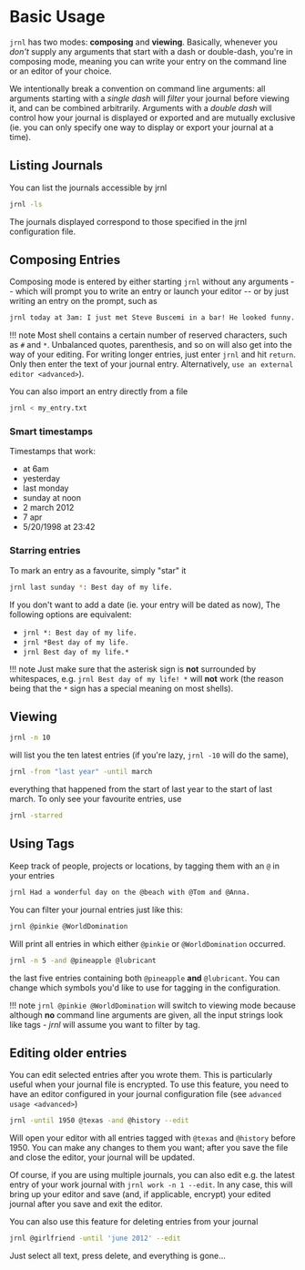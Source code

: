 # Basic Usage

`jrnl` has two modes: **composing** and **viewing**. Basically, whenever
you *don't* supply any arguments that start
with a dash or double-dash, you're in composing mode, meaning you can
write your entry on the command line or an editor of your choice.

We intentionally break a convention on command line arguments: all
arguments starting with a *single dash*
will *filter* your journal before viewing
it, and can be combined arbitrarily. Arguments with a
*double dash* will control how your journal
is displayed or exported and are mutually exclusive (ie. you can only
specify one way to display or export your journal at a time).

## Listing Journals

You can list the journals accessible by jrnl

``` sh
jrnl -ls
```

The journals displayed correspond to those specified in the jrnl
configuration file.

## Composing Entries

Composing mode is entered by either starting `jrnl` without any
arguments -- which will prompt you to write an entry or launch your
editor -- or by just writing an entry on the prompt, such as

``` sh
jrnl today at 3am: I just met Steve Buscemi in a bar! He looked funny.
```

!!! note
    Most shell contains a certain number of reserved characters, such as `#`
    and `*`. Unbalanced quotes, parenthesis, and so on will also get into
    the way of your editing. For writing longer entries, just enter `jrnl`
    and hit `return`. Only then enter the text of your journal entry.
    Alternatively, `use an external editor <advanced>`).

You can also import an entry directly from a file

``` sh
jrnl < my_entry.txt
```

### Smart timestamps

Timestamps that work:

  - at 6am
  - yesterday
  - last monday
  - sunday at noon
  - 2 march 2012
  - 7 apr
  - 5/20/1998 at 23:42

### Starring entries

To mark an entry as a favourite, simply "star" it

``` sh
jrnl last sunday *: Best day of my life.
```

If you don't want to add a date (ie. your entry will be dated as now),
The following options are equivalent:

  - `jrnl *: Best day of my life.`
  - `jrnl *Best day of my life.`
  - `jrnl Best day of my life.*`

!!! note
   Just make sure that the asterisk sign is **not** surrounded by
   whitespaces, e.g. `jrnl Best day of my life! *` will **not** work (the
   reason being that the `*` sign has a special meaning on most shells).

## Viewing

``` sh
jrnl -n 10
```

will list you the ten latest entries (if you're lazy, `jrnl -10` will do
the same),

``` sh
jrnl -from "last year" -until march
```

everything that happened from the start of last year to the start of
last march. To only see your favourite entries, use

``` sh
jrnl -starred
```

## Using Tags

Keep track of people, projects or locations, by tagging them with an `@`
in your entries

``` sh
jrnl Had a wonderful day on the @beach with @Tom and @Anna.
```

You can filter your journal entries just like this:

``` sh
jrnl @pinkie @WorldDomination
```

Will print all entries in which either `@pinkie` or `@WorldDomination`
occurred.

``` sh
jrnl -n 5 -and @pineapple @lubricant
```

the last five entries containing both `@pineapple` **and** `@lubricant`.
You can change which symbols you'd like to use for tagging in the
configuration.

!!! note
   `jrnl @pinkie @WorldDomination` will switch to viewing mode because
   although **no** command line arguments are given, all the input strings
   look like tags - *jrnl* will assume you want to filter by tag.

## Editing older entries

You can edit selected entries after you wrote them. This is particularly
useful when your journal file is encrypted. To use this feature, you need
to have an editor configured in your journal configuration file (see
`advanced usage <advanced>`)

``` sh
jrnl -until 1950 @texas -and @history --edit
```

Will open your editor with all entries tagged with `@texas` and
`@history` before 1950. You can make any changes to them you want; after
you save the file and close the editor, your journal will be updated.

Of course, if you are using multiple journals, you can also edit e.g.
the latest entry of your work journal with `jrnl work -n 1 --edit`. In
any case, this will bring up your editor and save (and, if applicable,
encrypt) your edited journal after you save and exit the editor.

You can also use this feature for deleting entries from your journal

``` sh
jrnl @girlfriend -until 'june 2012' --edit
```

Just select all text, press delete, and everything is gone...
